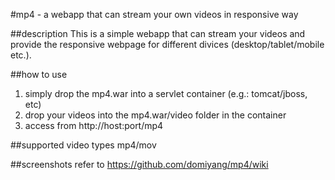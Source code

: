 #mp4 - a webapp that can stream your own videos in responsive way

##description
This is a simple webapp that can stream your videos and provide the responsive webpage for different divices (desktop/tablet/mobile etc.).

##how to use
1. simply drop the mp4.war into a servlet container (e.g.: tomcat/jboss, etc)
2. drop your videos into the mp4.war/video folder in the container
3. access from http://host:port/mp4

##supported video types
mp4/mov

##screenshots
refer to https://github.com/domiyang/mp4/wiki

